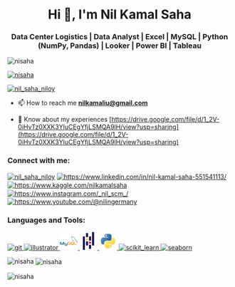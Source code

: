 <h1 align="center">Hi 👋, I'm Nil Kamal Saha</h1>
<h3 align="center">Data Center Logistics | Data Analyst | Excel | MySQL | Python (NumPy, Pandas) | Looker | Power BI | Tableau</h3>

<p align="left"> <img src="https://komarev.com/ghpvc/?username=nisaha&label=Profile%20views&color=0e75b6&style=flat" alt="nisaha" /> </p>

<p align="left"> <a href="https://github.com/ryo-ma/github-profile-trophy"><img src="https://github-profile-trophy.vercel.app/?username=nisaha" alt="nisaha" /></a> </p>

<p align="left"> <a href="https://twitter.com/nil_saha_niloy" target="blank"><img src="https://img.shields.io/twitter/follow/nil_saha_niloy?logo=twitter&style=for-the-badge" alt="nil_saha_niloy" /></a> </p>

- 📫 How to reach me **nilkamaliu@gmail.com**

- 📄 Know about my experiences [https://drive.google.com/file/d/1_2V-0iHvTz0XXK3YluCEgYfjLSMQA9lH/view?usp=sharing](https://drive.google.com/file/d/1_2V-0iHvTz0XXK3YluCEgYfjLSMQA9lH/view?usp=sharing)

<h3 align="left">Connect with me:</h3>
<p align="left">
<a href="https://twitter.com/nil_saha_niloy" target="blank"><img align="center" src="https://raw.githubusercontent.com/rahuldkjain/github-profile-readme-generator/master/src/images/icons/Social/twitter.svg" alt="nil_saha_niloy" height="30" width="40" /></a>
<a href="https://linkedin.com/in/https://www.linkedin.com/in/nil-kamal-saha-551541113/" target="blank"><img align="center" src="https://raw.githubusercontent.com/rahuldkjain/github-profile-readme-generator/master/src/images/icons/Social/linked-in-alt.svg" alt="https://www.linkedin.com/in/nil-kamal-saha-551541113/" height="30" width="40" /></a>
<a href="https://kaggle.com/https://www.kaggle.com/nilkamalsaha" target="blank"><img align="center" src="https://raw.githubusercontent.com/rahuldkjain/github-profile-readme-generator/master/src/images/icons/Social/kaggle.svg" alt="https://www.kaggle.com/nilkamalsaha" height="30" width="40" /></a>
<a href="https://instagram.com/https://www.instagram.com/_nil_scm_/" target="blank"><img align="center" src="https://raw.githubusercontent.com/rahuldkjain/github-profile-readme-generator/master/src/images/icons/Social/instagram.svg" alt="https://www.instagram.com/_nil_scm_/" height="30" width="40" /></a>
<a href="https://www.youtube.com/c/https://www.youtube.com/@nilingermany" target="blank"><img align="center" src="https://raw.githubusercontent.com/rahuldkjain/github-profile-readme-generator/master/src/images/icons/Social/youtube.svg" alt="https://www.youtube.com/@nilingermany" height="30" width="40" /></a>
</p>

<h3 align="left">Languages and Tools:</h3>
<p align="left"> <a href="https://git-scm.com/" target="_blank" rel="noreferrer"> <img src="https://www.vectorlogo.zone/logos/git-scm/git-scm-icon.svg" alt="git" width="40" height="40"/> </a> <a href="https://www.adobe.com/in/products/illustrator.html" target="_blank" rel="noreferrer"> <img src="https://www.vectorlogo.zone/logos/adobe_illustrator/adobe_illustrator-icon.svg" alt="illustrator" width="40" height="40"/> </a> <a href="https://www.mysql.com/" target="_blank" rel="noreferrer"> <img src="https://raw.githubusercontent.com/devicons/devicon/master/icons/mysql/mysql-original-wordmark.svg" alt="mysql" width="40" height="40"/> </a> <a href="https://pandas.pydata.org/" target="_blank" rel="noreferrer"> <img src="https://raw.githubusercontent.com/devicons/devicon/2ae2a900d2f041da66e950e4d48052658d850630/icons/pandas/pandas-original.svg" alt="pandas" width="40" height="40"/> </a> <a href="https://www.python.org" target="_blank" rel="noreferrer"> <img src="https://raw.githubusercontent.com/devicons/devicon/master/icons/python/python-original.svg" alt="python" width="40" height="40"/> </a> <a href="https://scikit-learn.org/" target="_blank" rel="noreferrer"> <img src="https://upload.wikimedia.org/wikipedia/commons/0/05/Scikit_learn_logo_small.svg" alt="scikit_learn" width="40" height="40"/> </a> <a href="https://seaborn.pydata.org/" target="_blank" rel="noreferrer"> <img src="https://seaborn.pydata.org/_images/logo-mark-lightbg.svg" alt="seaborn" width="40" height="40"/> </a> </p>

<p><img align="left" src="https://github-readme-stats.vercel.app/api/top-langs?username=nisaha&show_icons=true&locale=en&layout=compact" alt="nisaha" /></p>

<p>&nbsp;<img align="center" src="https://github-readme-stats.vercel.app/api?username=nisaha&show_icons=true&locale=en" alt="nisaha" /></p>

<p><img align="center" src="https://github-readme-streak-stats.herokuapp.com/?user=nisaha&" alt="nisaha" /></p>
